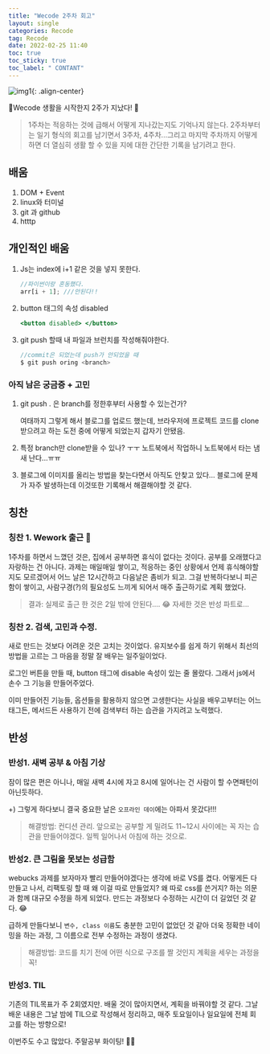 ```yaml
---
title: "Wecode 2주차 회고"
layout: single
categories: Recode
tag: Recode
date: 2022-02-25 11:40
toc: true
toc_sticky: true
toc_label: " CONTANT"
---
```


![img1](https://user-images.githubusercontent.com/85507868/155695270-01902763-1705-4263-ac88-6ed3c6ffad1c.jpg){: .align-center}

🎉Wecode 생활을 시작한지 2주가 지났다! 🎉

> 1주차는 적응하는 것에 급해서 어떻게 지나갔는지도 기억나지 않는다. 2주차부터는 일기 형식의 회고를 남기면서 3주차, 4주차...그리고 마지막 주차까지 어떻게 하면 더 열심히 생활 할 수 있을 지에 대한 간단한 기록을 남기려고 한다.

## 배움

1. DOM + Event
2. linux와 터미널
3. git 과 github
4. htttp

## 개인적인 배움

1. Js는 index에 i+1 같은 것을 넣지 못한다.

   ```jsx
   //파이썬이랑 혼동했다.
   arr[i + 1]; ///안된다!!
   ```

2. button 태그의 속성 disabled

   ```jsx
   <button disabled> </button>
   ```

3. git push 할때 내 파일과 브런치를 작성해줘야한다.

   ```jsx
   //commit은 되었는데 push가 안되었을 때
   $ git push oring <branch>
   ```

### 아직 남은 궁금증 + 고민

1. git push . 은 branch를 정한후부터 사용할 수 있는건가?

   여태까지 그렇게 해서 블로그를 업로드 했는데, 브라우저에 프로젝트 코드를 clone받으려고 하는 도전 중에 어떻게 되었는지 갑자기 안됐음.

2. 특정 branch만 clone받을 수 있나? ㅜㅜ 노트북에서 작업하니 노트북에서 타는 냄새 난다...ㅠㅠ
3. 블로그에 이미지를 올리는 방법을 찾는다면서 아직도 안찾고 있다... 블로그에 문제가 자주 발생하는데 이것또한 기록해서 해결해야할 것 같다.

## 칭찬

### 칭찬 1. Wework 출근 🌇

1주차를 하면서 느꼈던 것은, 집에서 공부하면 휴식이 없다는 것이다. 공부를 오래했다고 자랑하는 건 아니다. 과제는 매일매일 쌓이고, 적응하는 중인 상황에서 언제 휴식해야할 지도 모르겠어서 어느 날은 12시간하고 다음날은 좀비가 되고. 그걸 반복하다보니 피곤함이 쌓이고, 사람구경(?)의 필요성도 느끼게 되어서 매주 출근하기로 계획 했었다.

> 결과: 실제로 출근 한 것은 2일 밖에 안된다.... 😂 자세한 것은 반성 파트로...

### 칭찬 2. 검색, 고민과 수정.

새로 만드는 것보다 어려운 것은 고치는 것이었다. 유지보수를 쉽게 하기 위해서 최선의 방법을 고르는 그 마음을 정말 잘 배우는 일주일이었다.

로그인 버튼을 만들 때, button 태그에 disable 속성이 있는 줄 몰랐다. 그래서 js에서 손수 그 기능을 만들어주었다.

이미 만들어진 기능들, 옵션들을 활용하지 않으면 고생한다는 사실을 배우고부터는 어느 태그든, 메서드든 사용하기 전에 검색부터 하는 습관을 가지려고 노력했다.

## 반성

### 반성1. 새벽 공부 & 아침 기상

잠이 많은 편은 아니나, 매일 새벽 4시에 자고 8시에 일어나는 건 사람이 할 수면패턴이 아닌듯하다.

+) 그렇게 하다보니 결국 중요한 날은 `오프라인 데이`에는 아파서 못갔다!!!

> 해결방법: 컨디션 관리. 앞으로는 공부할 게 밀려도 11~12시 사이에는 꼭 자는 습관을 만들어야겠다. 일찍 일어나서 아침에 하는 것으로.

### 반성2. 큰 그림을 못보는 성급함

webucks 과제를 보자마자 빨리 만들어야겠다는 생각에 바로 VS를 켰다. 어떻게든 다 만들고 나서, 리팩토링 할 때 왜 이걸 따로 만들었지? 왜 따로 css를 쓴거지? 하는 의문과 함께 대규모 수정을 하게 되었다. 만드는 과정보다 수정하는 시간이 더 길었던 것 같다. 😂

급하게 만들다보니 `변수, class 이름`도 충분한 고민이 없었던 것 같아 더욱 정확한 네이밍을 하는 과정, 그 이름으로 전부 수정하는 과정이 생겼다.

> 해결방법: 코드를 치기 전에 어떤 식으로 구조를 짤 것인지 계획을 세우는 과정을 꼭!

### 반성3. TIL

기존의 TIL목표가 주 2회였지만. 배울 것이 많아지면서, 계획을 바꿔야할 것 같다. 그날 배운 내용은 그날 밤에 TIL으로 작성해서 정리하고, 매주 토요일이나 일요일에 전체 회고를 하는 방향으로!

이번주도 수고 많았다. 주말공부 화이팅! 💪😂
